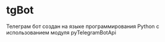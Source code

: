 # tgBot

Телеграм бот создан на языке программирования Python с использованием модуля pyTelegramBotApi
